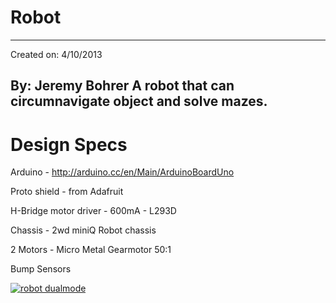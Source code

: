 Robot
=========
---
Created on: 4/10/2013

By: Jeremy Bohrer
A robot that can circumnavigate object and solve mazes.
---

Design Specs
=========

Arduino 				  -	http://arduino.cc/en/Main/ArduinoBoardUno

Proto shield			- 	from Adafruit

H-Bridge motor driver	-	600mA - L293D

Chassis				  - 	2wd miniQ Robot chassis

2 Motors				- 	Micro Metal Gearmotor 50:1

Bump Sensors

[![robot dualmode](https://raw.github.com/jjbskir/Robot/master/robot.jpg)](http://www.youtube.com/watch?v=XJ-DFdhXIYA)
